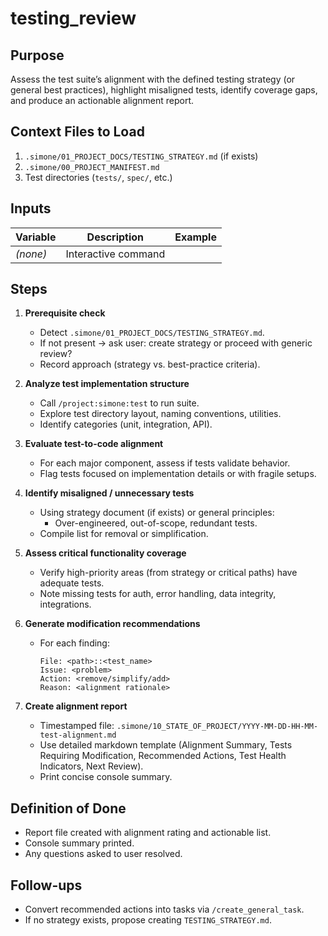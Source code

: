 # testing_review

## Purpose
Assess the test suite’s alignment with the defined testing strategy (or general best practices), highlight misaligned tests, identify coverage gaps, and produce an actionable alignment report.

## Context Files to Load
1. `.simone/01_PROJECT_DOCS/TESTING_STRATEGY.md` (if exists)
2. `.simone/00_PROJECT_MANIFEST.md`
3. Test directories (`tests/`, `spec/`, etc.)

## Inputs
| Variable | Description | Example |
|----------|-------------|---------|
| *(none)* | Interactive command |

## Steps
1. **Prerequisite check**
   - Detect `.simone/01_PROJECT_DOCS/TESTING_STRATEGY.md`.
   - If not present → ask user: create strategy or proceed with generic review?
   - Record approach (strategy vs. best-practice criteria).

2. **Analyze test implementation structure**
   - Call `/project:simone:test` to run suite.
   - Explore test directory layout, naming conventions, utilities.
   - Identify categories (unit, integration, API).

3. **Evaluate test-to-code alignment**
   - For each major component, assess if tests validate behavior.
   - Flag tests focused on implementation details or with fragile setups.

4. **Identify misaligned / unnecessary tests**
   - Using strategy document (if exists) or general principles:
     - Over-engineered, out-of-scope, redundant tests.
   - Compile list for removal or simplification.

5. **Assess critical functionality coverage**
   - Verify high-priority areas (from strategy or critical paths) have adequate tests.
   - Note missing tests for auth, error handling, data integrity, integrations.

6. **Generate modification recommendations**
   - For each finding:
     ```
     File: <path>::<test_name>
     Issue: <problem>
     Action: <remove/simplify/add>
     Reason: <alignment rationale>
     ```

7. **Create alignment report**
   - Timestamped file: `.simone/10_STATE_OF_PROJECT/YYYY-MM-DD-HH-MM-test-alignment.md`
   - Use detailed markdown template (Alignment Summary, Tests Requiring Modification, Recommended Actions, Test Health Indicators, Next Review).
   - Print concise console summary.

## Definition of Done
- Report file created with alignment rating and actionable list.
- Console summary printed.
- Any questions asked to user resolved.

## Follow-ups
- Convert recommended actions into tasks via `/create_general_task`.
- If no strategy exists, propose creating `TESTING_STRATEGY.md`.